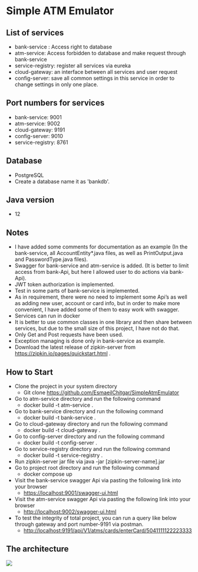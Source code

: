 # Simple ATM Emulator

## List of services
- bank-service : Access right to database
- atm-service: Access forbidden to database and make request through bank-service
- service-registry: register all services via eureka 
- cloud-gateway: an interface between all services and user request
- config-server: save all common settings in this service in order to change settings in only one place.

## Port numbers for services
- bank-service: 9001
- atm-service: 9002
- cloud-gateway: 9191
- config-server: 9010
- service-registry: 8761

## Database
- PostgreSQL
- Create a database name it as 'bankdb'.

## Java version
- 12


## Notes
- I have added some comments for documentation as an example (In the bank-service, all AccountEntity*.java files, as well as PrintOutput.java and PasswordType.java files).
- Swagger for bank-service and atm-service is added. (It is better to limit access from bank-Api, but here I allowed user to do actions via bank-Api).
- JWT token authorization is implemented.
- Test in some parts of bank-service is implemented.
- As in requirement, there were no need to implement some Api’s as well as adding new user, account or card info, but in order to make more convenient, I have added some of them to easy work with swagger.
- Services can run in docker 
- It is better to use common classes in one library and then share between services, but due to the small size of this project, I  have not do that.
- Only Get and Post requests have been used.
- Exception managing is done only in bank-service as example.
- Download the latest release of zipkin-server from https://zipkin.io/pages/quickstart.html .

## How to Start
- Clone the project in your system directory
	+ Git clone https://github.com/EsmaeilChitgar/SimpleAtmEmulator
- Go to atm-service directory and run the following command
	+ docker build -t atm-service .
- Go to bank-service directory and run the following command
	+ docker build -t bank-service .
- Go to cloud-gateway directory and run the following command
	+ docker build -t cloud-gateway .
- Go to config-server directory and run the following command
	+ docker build -t config-server .
- Go to service-registry directory and run the following command
	+ docker build -t service-registry .
- Run zipkin-server jar file via java -jar [zipkin-server-name].jar
- Go to project root directory and run the following command
	+ docker compose up
- Visit the bank-service swagger Api via pasting the following link into your browser
	+ <https://localhost:9001/swagger-ui.html>
- Visit the atm-service swagger Api via pasting the following link into your browser
	+ <http://localhost:9002/swagger-ui.html>
- To test the integrity of total project, you can run a query like below through gateway and port number-9191 via postman.
	+ <http://localhost:9191/api/V1/atms/cards/enterCard/5041111122223333>



## The architecture 
![](https://i.postimg.cc/T3hXF1d1/microservice-architecture.png)
